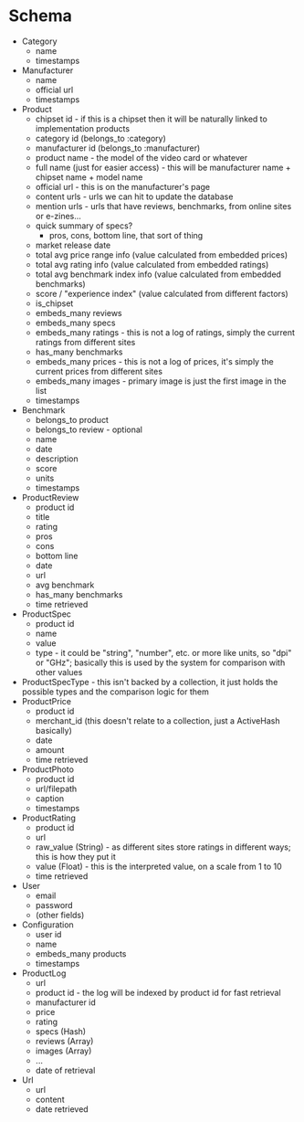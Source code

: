 Schema
======

* Category
  - name
  - timestamps
* Manufacturer
  - name
  - official url
  - timestamps
* Product
  - chipset id - if this is a chipset then it will be naturally linked to implementation products
  - category id (belongs_to :category)
  - manufacturer id (belongs_to :manufacturer)
  - product name - the model of the video card or whatever
  - full name (just for easier access) - this will be manufacturer name + chipset name + model name
  - official url - this is on the manufacturer's page
  - content urls - urls we can hit to update the database
  - mention urls - urls that have reviews, benchmarks, from online sites or e-zines...
  - quick summary of specs?
    - pros, cons, bottom line, that sort of thing
  - market release date 
  - total avg price range info (value calculated from embedded prices)
  - total avg rating info (value calculated from embedded ratings)
  - total avg benchmark index info (value calculated from embedded benchmarks)
  - score / "experience index" (value calculated from different factors)
  - is_chipset
  - embeds_many reviews
  - embeds_many specs
  - embeds_many ratings - this is not a log of ratings, simply the current ratings from different sites
  - has_many benchmarks
  - embeds_many prices - this is not a log of prices, it's simply the current prices from different sites
  - embeds_many images - primary image is just the first image in the list
  - timestamps
* Benchmark
  - belongs_to product
  - belongs_to review - optional
  - name
  - date
  - description
  - score
  - units
  - timestamps
* ProductReview
  - product id
  - title
  - rating
  - pros
  - cons
  - bottom line
  - date
  - url
  - avg benchmark
  - has_many benchmarks
  - time retrieved
* ProductSpec
  - product id
  - name
  - value
  - type - it could be "string", "number", etc. or more like units, so "dpi" or "GHz"; basically this is used by the system for comparison with other values
* ProductSpecType - this isn't backed by a collection, it just holds the possible types and the comparison logic for them
* ProductPrice
  - product id
  - merchant_id (this doesn't relate to a collection, just a ActiveHash basically)
  - date
  - amount
  - time retrieved
* ProductPhoto
  - product id
  - url/filepath
  - caption
  - timestamps
* ProductRating
  - product id
  - url
  - raw_value (String) - as different sites store ratings in different ways; this is how they put it
  - value (Float) - this is the interpreted value, on a scale from 1 to 10
  - time retrieved
* User
  - email
  - password
  - (other fields)
* Configuration
  - user id
  - name
  - embeds_many products
  - timestamps
* ProductLog
  - url
  - product id - the log will be indexed by product id for fast retrieval
  - manufacturer id
  - price
  - rating
  - specs (Hash)
  - reviews (Array)
  - images (Array)
  - ...
  - date of retrieval
* Url
  - url
  - content
  - date retrieved